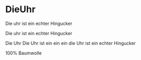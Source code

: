 # DieUhr

Die uhr ist ein echter Hingucker

Die uhr ist ein echter Hingucker

Die Uhr Die Uhr ist ein ein ein die Uhr ist ein echter Hingucker

100% Baumwolle
